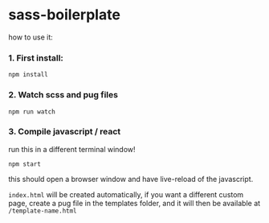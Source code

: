 # sass-boilerplate


how to use it:

### 1. First install:
```
npm install
```

### 2. Watch scss and pug files

```
npm run watch
```

### 3. Compile javascript / react

run this in a different terminal window!

```
npm start
```

this should open a browser window and have live-reload of the javascript. 

`index.html` will be created automatically, if you want a different custom page, create a pug file in the templates folder, and it will then be available at `/template-name.html`
